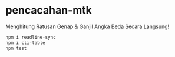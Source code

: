 # pencacahan-mtk
Menghitung Ratusan Genap &amp; Ganjil Angka Beda Secara Langsung!

```javascript
npm i readline-sync
npm i cli-table
npm test
```
